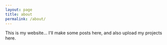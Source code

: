 ```yaml
---
layout: page
title: about
permalink: /about/
---
```

This is my website... I'll make some posts here, and also upload my projects here.
